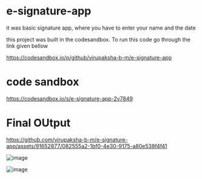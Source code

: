 # e-signature-app

it was basic signature app, where you have to enter your name and the date

this project was built in the codesandbox. To run this code go through the link given bellow

https://codesandbox.io/p/github/virupaksha-b-m/e-signature-app
# code sandbox
https://codesandbox.io/s/e-signature-app-2v7849

# Final OUtput


https://github.com/virupaksha-b-m/e-signature-app/assets/91652877/082555a2-1bf0-4e30-9175-a80e538f4f41



![image](https://github.com/virupaksha-b-m/e-signature-app/assets/91652877/6b3cf4a9-e879-4b23-8830-0daa68728696)

![image](https://github.com/virupaksha-b-m/e-signature-app/assets/91652877/7d535916-0a45-4f7e-a63c-a53c3c0f182a)
